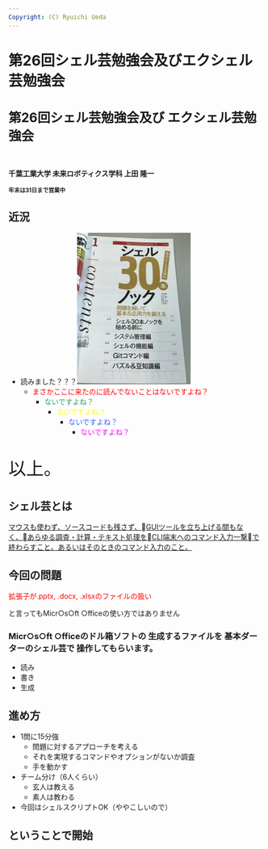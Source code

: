 ```yaml
---
Copyright: (C) Ryuichi Ueda
---
```



# 第26回シェル芸勉強会及びエクシェル芸勉強会
<h1 style="font-size: 180%;">第26回シェル芸勉強会及び
エクシェル芸勉強会</h1>
&nbsp;

<strong>千葉工業大学 未来ロボティクス学科 上田 隆一</strong>

<strong style="font-size: 80%;">年末は31日まで営業中</strong>

<!--nextpage-->
<h2>近況</h2>
<ul>
 	<li>読みました？？？<a href="2016-12-19-09.34.25-e1482488658571.jpg"><img class="aligncenter wp-image-9207 size-medium" src="2016-12-19-09.34.25-e1482488658571-225x300.jpg" width="225" height="300" /></a>
<ul>
 	<li><span style="color: #ff0000;">まさかここに来たのに読んでないことはないですよね？</span>
<ul>
 	<li><span style="color: #339966;">ないですよね？</span>
<ul>
 	<li><span style="color: #ffff00;">ないですよね？</span>
<ul>
 	<li><span style="color: #3366ff;">ないですよね？</span>
<ul>
 	<li><span style="color: #ff00ff;">ないですよね？</span></li>
</ul>
</li>
</ul>
</li>
</ul>
</li>
</ul>
</li>
</ul>
</li>
</ul>
<!--nextpage-->
<p style="font-size: 250%;">以上。</p>
<!--nextpage-->
<h2>シェル芸とは</h2>
<a href="/?page=01434" target="_blank">マウスも使わず、ソースコードも残さず、GUIツールを立ち上げる間もなく、あらゆる調査・計算・テキスト処理をCLI端末へのコマンド入力一撃で終わらすこと。あるいはそのときのコマンド入力のこと。</a>

<!--nextpage-->
<h2>今回の問題</h2>
<span style="color: #ff0000;">拡張子が.pptx, .docx, .xlsxのファイルの扱い</span>

と言ってもMicr○s○ft ○fficeの使い方ではありません

<!--nextpage-->
<h3>Micr○s○ft ○fficeのドル箱ソフトの
生成するファイルを
基本ダーターのシェル芸で
操作してもらいます。</h3>
<ul>
 	<li>読み</li>
 	<li>書き</li>
 	<li>生成</li>
</ul>
<!--nextpage-->
<h2>進め方</h2>
<ul>
 	<li>1問に15分強
<ul>
 	<li>問題に対するアプローチを考える</li>
 	<li>それを実現するコマンドやオプションがないか調査</li>
 	<li>手を動かす</li>
</ul>
</li>
 	<li>チーム分け（6人くらい）
<ul>
 	<li>玄人は教える</li>
 	<li>素人は教わる</li>
</ul>
</li>
 	<li>今回はシェルスクリプトOK（ややこしいので）</li>
</ul>
<!--nextpage-->
<h2>ということで開始</h2>

